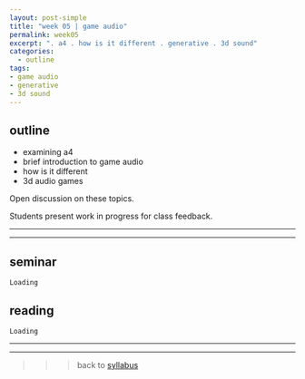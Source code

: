 ```yaml
---
layout: post-simple
title: "week 05 | game audio"
permalink: week05
excerpt: ". a4 . how is it different . generative . 3d sound"
categories:
  - outline
tags:
- game audio
- generative
- 3d sound
---
```


## outline

* examining a4
* brief introduction to game audio
* how is it different
* 3d audio games

Open discussion on these topics.

Students present work in progress for class feedback.

---
---

## seminar

`Loading`

## reading

`Loading`

---
---

>>> back to [syllabus](../aru2018/#syllabus)
